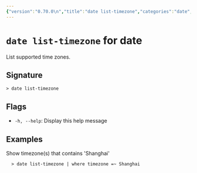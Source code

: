 ```yaml
---
{"version":"0.70.0\n","title":"date list-timezone","categories":"date","usage":"List supported time zones.\n"}
---
```

<!-- THIS FILE IS GENERATED BY update_book_commands.cjs USING NUSHELL'S HELP COMMANDS.
REFRAIN FROM EDITING IT MANUALLY.-->
# <code>date list-timezone</code> for date

<div class='command-title'>List supported time zones.</div>

## Signature

```> date list-timezone```

## Flags

 * ```-h, --help```: Display this help message
## Examples

  Show timezone(s) that contains 'Shanghai'
```shell
  > date list-timezone | where timezone =~ Shanghai
```


